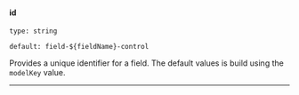 #### id

`type: string`

`default: field-${fieldName}-control`

Provides a unique identifier for a field. The default values is build using the `modelKey` value.

----